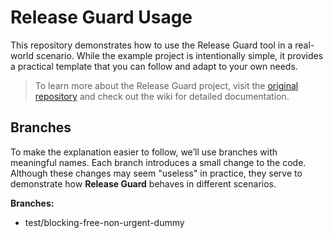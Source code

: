 # Release Guard Usage

This repository demonstrates how to use the Release Guard tool in a real-world scenario. While the example project is intentionally simple, it provides a practical template that you can follow and adapt to your own needs.

> To learn more about the Release Guard project, visit the [original repository](https://github.com/jhonatademuner/release-guard) and check out the wiki for detailed documentation.

## Branches
To make the explanation easier to follow, we’ll use branches with meaningful names. Each branch introduces a small change to the code. Although these changes may seem "useless" in practice, they serve to demonstrate how **Release Guard** behaves in different scenarios.

**Branches:**
- test/blocking-free-non-urgent-dummy
